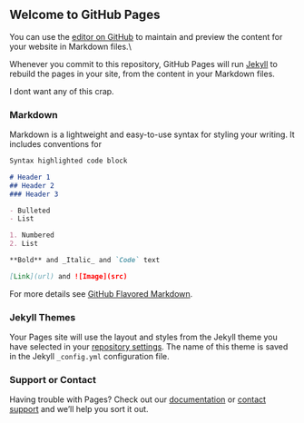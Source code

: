 ## Welcome to GitHub Pages

You can use the [editor on GitHub](https://github.com/HariharanBaskarraj/web-development-coursera/edit/gh-pages/README.md) to maintain and preview the content for your website in Markdown files.\

Whenever you commit to this repository, GitHub Pages will run [Jekyll](https://jekyllrb.com/) to rebuild the pages in your site, from the content in your Markdown files.

I dont want any of this crap.
### Markdown

Markdown is a lightweight and easy-to-use syntax for styling your writing. It includes conventions for

```markdown
Syntax highlighted code block

# Header 1
## Header 2
### Header 3

- Bulleted
- List

1. Numbered
2. List

**Bold** and _Italic_ and `Code` text

[Link](url) and ![Image](src)
```

For more details see [GitHub Flavored Markdown](https://guides.github.com/features/mastering-markdown/).

### Jekyll Themes

Your Pages site will use the layout and styles from the Jekyll theme you have selected in your [repository settings](https://github.com/HariharanBaskarraj/web-development-coursera/settings). The name of this theme is saved in the Jekyll `_config.yml` configuration file.

### Support or Contact

Having trouble with Pages? Check out our [documentation](https://help.github.com/categories/github-pages-basics/) or [contact support](https://github.com/contact) and we’ll help you sort it out.
